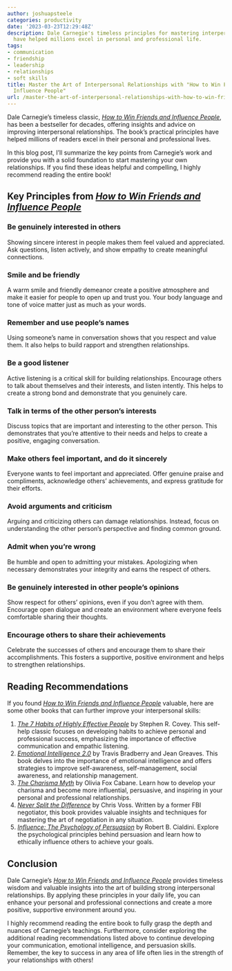 ```yaml
---
author: joshuapsteele
categories: productivity
date: '2023-03-23T12:29:48Z'
description: Dale Carnegie's timeless principles for mastering interpersonal relationships
  have helped millions excel in personal and professional life.
tags:
- communication
- friendship
- leadership
- relationships
- soft skills
title: Master the Art of Interpersonal Relationships with "How to Win Friends and
  Influence People"
url: /master-the-art-of-interpersonal-relationships-with-how-to-win-friends-and-influence-people/
---
```


Dale Carnegie’s timeless classic, *[How to Win Friends and Influence People](https://amzn.to/3K0VcaM)*, has been a bestseller for decades, offering insights and advice on improving interpersonal relationships. The book’s practical principles have helped millions of readers excel in their personal and professional lives.

In this blog post, I’ll summarize the key points from Carnegie’s work and provide you with a solid foundation to start mastering your own relationships. If you find these ideas helpful and compelling, I highly recommend reading the entire book!

## Key Principles from *[How to Win Friends and Influence People](https://amzn.to/3K0VcaM)*

### Be genuinely interested in others 

Showing sincere interest in people makes them feel valued and appreciated. Ask questions, listen actively, and show empathy to create meaningful connections.

### Smile and be friendly 

A warm smile and friendly demeanor create a positive atmosphere and make it easier for people to open up and trust you. Your body language and tone of voice matter just as much as your words.

### Remember and use people’s names 

Using someone’s name in conversation shows that you respect and value them. It also helps to build rapport and strengthen relationships.

### Be a good listener 

Active listening is a critical skill for building relationships. Encourage others to talk about themselves and their interests, and listen intently. This helps to create a strong bond and demonstrate that you genuinely care.

### Talk in terms of the other person’s interests 

Discuss topics that are important and interesting to the other person. This demonstrates that you’re attentive to their needs and helps to create a positive, engaging conversation.

### Make others feel important, and do it sincerely 

Everyone wants to feel important and appreciated. Offer genuine praise and compliments, acknowledge others’ achievements, and express gratitude for their efforts.

### Avoid arguments and criticism 

Arguing and criticizing others can damage relationships. Instead, focus on understanding the other person’s perspective and finding common ground.

### Admit when you’re wrong 

Be humble and open to admitting your mistakes. Apologizing when necessary demonstrates your integrity and earns the respect of others.

### Be genuinely interested in other people’s opinions 

Show respect for others’ opinions, even if you don’t agree with them. Encourage open dialogue and create an environment where everyone feels comfortable sharing their thoughts.

### Encourage others to share their achievements 

Celebrate the successes of others and encourage them to share their accomplishments. This fosters a supportive, positive environment and helps to strengthen relationships.

## Reading Recommendations

If you found *[How to Win Friends and Influence People](https://amzn.to/3K0VcaM)* valuable, here are some other books that can further improve your interpersonal skills:

1. *[The 7 Habits of Highly Effective People](https://amzn.to/40m8SCU)* by Stephen R. Covey. This self-help classic focuses on developing habits to achieve personal and professional success, emphasizing the importance of effective communication and empathic listening.
2. *[Emotional Intelligence 2.0](https://amzn.to/3ndc2un)* by Travis Bradberry and Jean Greaves. This book delves into the importance of emotional intelligence and offers strategies to improve self-awareness, self-management, social awareness, and relationship management.
3. *[The Charisma Myth](https://amzn.to/3K0ZIpH)* by Olivia Fox Cabane. Learn how to develop your charisma and become more influential, persuasive, and inspiring in your personal and professional relationships.
4. *[Never Split the Difference](https://amzn.to/42xJX0V)* by Chris Voss. Written by a former FBI negotiator, this book provides valuable insights and techniques for mastering the art of negotiation in any situation.
5. *[Influence: The Psychology of Persuasion](https://amzn.to/3z2kI9i)* by Robert B. Cialdini. Explore the psychological principles behind persuasion and learn how to ethically influence others to achieve your goals.

## Conclusion

Dale Carnegie’s *[How to Win Friends and Influence People](https://amzn.to/3K0VcaM)* provides timeless wisdom and valuable insights into the art of building strong interpersonal relationships. By applying these principles in your daily life, you can enhance your personal and professional connections and create a more positive, supportive environment around you.

I highly recommend reading the entire book to fully grasp the depth and nuances of Carnegie’s teachings. Furthermore, consider exploring the additional reading recommendations listed above to continue developing your communication, emotional intelligence, and persuasion skills. Remember, the key to success in any area of life often lies in the strength of your relationships with others!